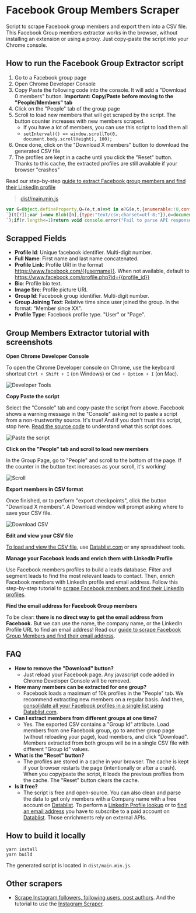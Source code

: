 # Facebook Group Members Scraper

Script to scrape Facebook group members and export them into a CSV file. This Facebook Group members extractor works in the browser, without installing an extension or using a proxy. Just copy-paste the script into your Chrome console.

## How to run the Facebook Group Extractor script

 1. Go to a Facebook group page
 1. Open Chrome Developer Console
 1. Copy Paste the following code into the console. It will add a "Download 0 members" button. **Important: Copy/Paste before moving to the "People/Members" tab**
 1. Click on the "People" tab of the group page
 1. Scroll to load new members that will get scraped by the script. The button counter increases with new members scraped.
    - If you have a lot of members, you can use this script to load them all
    - `setInterval(() => window.scrollTo(0, document.body.scrollHeight), 100);`
 1. Once done, click on the "Download X members" button to download the generated CSV file
 1. The profiles are kept in a cache until you click the "Reset" button. Thanks to this cache, the extracted profiles are still available if your browser "crashes"

 Read our step-by-step [guide to extract Facebook group members and find their LinkedIn profile](https://www.datablist.com/how-to/scrape-facebook-group-members-linkedin)

> [dist/main.min.js](dist/main.min.js)

```javascript
var G=Object.defineProperty,Q=(e,t,n)=>t in e?G(e,t,{enumerable:!0,configurable:!0,writable:!0,value:n}):e[t]=n,M=(e,t,n)=>(Q(e,"symbol"!=typeof t?t+"":t,n),n);function ee(e,t){for(var n="",r=0;r<t.length;r++)n+=function(e){for(var t="",n=0;n<e.length;n++){var r=null===e[n]||"u"<typeof e[n]?"":e[n].toString(),r=(r=e[n]instanceof Date?e[n].toLocaleString():r).replace(/"/g,'""');0<n&&(t+=","),t+=r=0<=r.search(/("|,|\n)/g)?'"'+r+'"':r}return t+`
`}(t[r]);var i=new Blob([n],{type:"text/csv;charset=utf-8;"}),o=document.createElement("a");void 0!==o.download&&(i=URL.createObjectURL(i),o.setAttribute("href",i),o.setAttribute("download",e),document.body.appendChild(o),o.click(),document.body.removeChild(o))}const _=(t,e)=>e.some(e=>t instanceof e);let P,j;function te(){return P=P||[IDBDatabase,IDBObjectStore,IDBIndex,IDBCursor,IDBTransaction]}function ne(){return j=j||[IDBCursor.prototype.advance,IDBCursor.prototype.continue,IDBCursor.prototype.continuePrimaryKey]}const D=new WeakMap,E=new WeakMap,b=new WeakMap;function re(o){var e=new Promise((e,t)=>{const n=()=>{o.removeEventListener("success",r),o.removeEventListener("error",i)},r=()=>{e(h(o.result)),n()},i=()=>{t(o.error),n()};o.addEventListener("success",r),o.addEventListener("error",i)});return b.set(e,o),e}function ie(o){var e;D.has(o)||(e=new Promise((e,t)=>{const n=()=>{o.removeEventListener("complete",r),o.removeEventListener("error",i),o.removeEventListener("abort",i)},r=()=>{e(),n()},i=()=>{t(o.error||new DOMException("AbortError","AbortError")),n()};o.addEventListener("complete",r),o.addEventListener("error",i),o.addEventListener("abort",i)}),D.set(o,e))}let C={get(e,t,n){if(e instanceof IDBTransaction){if("done"===t)return D.get(e);if("store"===t)return n.objectStoreNames[1]?void 0:n.objectStore(n.objectStoreNames[0])}return h(e[t])},set(e,t,n){return e[t]=n,!0},has(e,t){return e instanceof IDBTransaction&&("done"===t||"store"===t)||t in e}};function K(e){C=e(C)}function oe(t){return ne().includes(t)?function(...e){return t.apply(S(this),e),h(this.request)}:function(...e){return h(t.apply(S(this),e))}}function se(e){return"function"==typeof e?oe(e):(e instanceof IDBTransaction&&ie(e),_(e,te())?new Proxy(e,C):e)}function h(e){if(e instanceof IDBRequest)return re(e);if(E.has(e))return E.get(e);var t=se(e);return t!==e&&(E.set(e,t),b.set(t,e)),t}const S=e=>b.get(e);function ae(e,t,{blocked:n,upgrade:r,blocking:i,terminated:o}={}){const s=indexedDB.open(e,t),a=h(s);return r&&s.addEventListener("upgradeneeded",e=>{r(h(s.result),e.oldVersion,e.newVersion,h(s.transaction),e)}),n&&s.addEventListener("blocked",e=>n(e.oldVersion,e.newVersion,e)),a.then(e=>{o&&e.addEventListener("close",()=>o()),i&&e.addEventListener("versionchange",e=>i(e.oldVersion,e.newVersion,e))}).catch(()=>{}),a}const ce=["get","getKey","getAll","getAllKeys","count"],de=["put","add","delete","clear"],I=new Map;function R(e,t){if(e instanceof IDBDatabase&&!(t in e)&&"string"==typeof t){if(I.get(t))return I.get(t);const r=t.replace(/FromIndex$/,""),i=t!==r,o=de.includes(r);return r in(i?IDBIndex:IDBObjectStore).prototype&&(o||ce.includes(r))?(e=async function(e,...t){e=this.transaction(e,o?"readwrite":"readonly");let n=e.store;return i&&(n=n.index(t.shift())),(await Promise.all([n[r](...t),o&&e.done]))[0]},I.set(t,e),e):void 0}}K(r=>({...r,get:(e,t,n)=>R(e,t)||r.get(e,t,n),has:(e,t)=>!!R(e,t)||r.has(e,t)}));const le=["continue","continuePrimaryKey","advance"],V={},B=new WeakMap,U=new WeakMap,ue={get(e,t){if(!le.includes(t))return e[t];let n=V[t];return n=n||(V[t]=function(...e){B.set(this,U.get(this)[t](...e))})}};async function*fe(...e){let t=this;if(t=t instanceof IDBCursor?t:await t.openCursor(...e)){t=t;var n=new Proxy(t,ue);for(U.set(n,t),b.set(n,S(t));t;)yield n,t=await(B.get(n)||t.continue()),B.delete(n)}}function F(e,t){return t===Symbol.asyncIterator&&_(e,[IDBIndex,IDBObjectStore,IDBCursor])||"iterate"===t&&_(e,[IDBIndex,IDBObjectStore])}K(r=>({...r,get(e,t,n){return F(e,t)?fe:r.get(e,t,n)},has(e,t){return F(e,t)||r.has(e,t)}}));var H,f=function(e,s,a,d){return new(a=a||Promise)(function(n,t){function r(e){try{o(d.next(e))}catch(e){t(e)}}function i(e){try{o(d.throw(e))}catch(e){t(e)}}function o(e){var t;e.done?n(e.value):((t=e.value)instanceof a?t:new a(function(e){e(t)})).then(r,i)}o((d=d.apply(e,s||[])).next())})},he=function(e,t){var n={};for(i in e)Object.prototype.hasOwnProperty.call(e,i)&&t.indexOf(i)<0&&(n[i]=e[i]);if(null!=e&&"function"==typeof Object.getOwnPropertySymbols)for(var r=0,i=Object.getOwnPropertySymbols(e);r<i.length;r++)t.indexOf(i[r])<0&&Object.prototype.propertyIsEnumerable.call(e,i[r])&&(n[i[r]]=e[i[r]]);return n};class pe{constructor(e){this.name="scrape-storage",this.persistent=!0,this.data=new Map,null!=e&&e.name&&(this.name=e.name),null!=e&&e.persistent&&(this.persistent=e.persistent),this.initDB().then(()=>{}).catch(()=>{this.persistent=!1})}get storageKey(){return"storage-"+this.name}initDB(){return f(this,void 0,void 0,function*(){this.db=yield ae(this.storageKey,6,{upgrade(e,t,n,r){let i;if(t<5)try{e.deleteObjectStore("data")}catch{}(i=e.objectStoreNames.contains("data")?r.objectStore("data"):e.createObjectStore("data",{keyPath:"_id",autoIncrement:!0}))&&!i.indexNames.contains("_createdAt")&&i.createIndex("_createdAt","_createdAt"),i&&!i.indexNames.contains("_groupId")&&i.createIndex("_groupId","_groupId"),i&&!i.indexNames.contains("_pk")&&i.createIndex("_pk","_pk",{unique:!0})}})})}_dbGetElem(e,t){return f(this,void 0,void 0,function*(){if(this.persistent&&this.db)return yield(t=t||this.db.transaction("data","readonly")).store.index("_pk").get(e);throw new Error("DB doesnt exist")})}getElem(e){return f(this,void 0,void 0,function*(){if(this.persistent&&this.db)try{return yield this._dbGetElem(e)}catch(e){console.error(e)}else this.data.get(e)})}_dbSetElem(i,o,s=!1,a,d){return f(this,void 0,void 0,function*(){if(this.persistent&&this.db){let e=!1;const t=(d=d||this.db.transaction("data","readwrite")).store,n=yield t.index("_pk").get(i);if(n)s&&(yield t.put(Object.assign(Object.assign({},n),o)),e=!0);else{const r=Object.assign({_pk:i,_createdAt:new Date},o);a&&(r._groupId=a),yield t.put(r),e=!0}return e}throw new Error("DB doesnt exist")})}addElem(e,t,n=!1,r){return f(this,void 0,void 0,function*(){if(this.persistent&&this.db)try{return yield this._dbSetElem(e,t,n,r)}catch(e){console.error(e)}else this.data.set(e,t);return!0})}addElems(t,o=!1,s){return f(this,void 0,void 0,function*(){if(this.persistent&&this.db){const n=[],r=this.db.transaction("data","readwrite"),i=[];if(t.forEach(([e,t])=>{-1===i.indexOf(e)&&(i.push(e),n.push(this._dbSetElem(e,t,o,s,r)))}),0<n.length){n.push(r.done);const e=yield Promise.all(n);let t=0;return e.forEach(e=>{"boolean"==typeof e&&e&&(t+=1)}),t}return 0}return t.forEach(([e,t])=>{this.addElem(e,t)}),t.length})}deleteFromGroupId(n){return f(this,void 0,void 0,function*(){if(this.persistent&&this.db){let e=0,t=yield this.db.transaction("data","readwrite").store.index("_groupId").openCursor(IDBKeyRange.only(n));for(;t;)t.delete(),t=yield t.continue(),e+=1;return e}throw new Error("Not Implemented Error")})}clear(){return f(this,void 0,void 0,function*(){this.persistent&&this.db?yield this.db.clear("data"):this.data.clear()})}getCount(){return f(this,void 0,void 0,function*(){return this.persistent&&this.db?yield this.db.count("data"):this.data.size})}getAll(){return f(this,void 0,void 0,function*(){if(this.persistent&&this.db){const n=new Map,e=yield this.db.getAll("data");return e&&e.forEach(e=>{var t=e["_id"],e=he(e,["_id"]);n.set(t,e)}),n}return this.data})}toCsvData(){return f(this,void 0,void 0,function*(){const t=[];return t.push(this.headers),(yield this.getAll()).forEach(e=>{try{t.push(this.itemToRow(e))}catch(e){console.error(e)}}),t})}}const ye=["display: block;","padding: 0px 4px;","cursor: pointer;","text-align: center;"];function W(e){const t=document.createElement("div"),n=[...ye];return e&&n.push("flex-grow: 1;"),t.setAttribute("style",n.join("")),t}const ge=["margin-left: 4px;","margin-right: 4px;","border-left: 1px solid #2e2e2e;"];function X(){const e=document.createElement("div");return e.innerHTML="&nbsp;",e.setAttribute("style",ge.join("")),e}function g(e,t){var n,t=t||{};let r;const i=document.createElement("span");return(r=t.bold?(n=document.createElement("strong"),i.append(n),n):i).textContent=e,t.idAttribute&&r.setAttribute("id",t.idAttribute),i}const me=["position: fixed;","top: 0;","left: 0;","z-index: 10000;","width: 100%;","height: 100%;","pointer-events: none;"],be=["position: absolute;","bottom: 30px;","right: 30px;","width: auto;","pointer-events: auto;"],we=["align-items: center;","appearance: none;","background-color: #EEE;","border-radius: 4px;","border-width: 0;","box-shadow: rgba(45, 35, 66, 0.4) 0 2px 4px,rgba(45, 35, 66, 0.3) 0 7px 13px -3px,#D6D6E7 0 -3px 0 inset;","box-sizing: border-box;","color: #36395A;","display: flex;","font-family: monospace;","height: 38px;","justify-content: space-between;","line-height: 1;","list-style: none;","overflow: hidden;","padding-left: 16px;","padding-right: 16px;","position: relative;","text-align: left;","text-decoration: none;","user-select: none;","white-space: nowrap;","font-size: 18px;"];class ve{constructor(){this.ctas=[],this.canva=document.createElement("div"),this.canva.setAttribute("style",me.join("")),this.inner=document.createElement("div"),this.inner.setAttribute("style",be.join("")),this.canva.appendChild(this.inner),this.history=document.createElement("div"),this.inner.appendChild(this.history),this.container=document.createElement("div"),this.container.setAttribute("style",we.join("")),this.inner.appendChild(this.container)}makeItDraggable(){let t=0,n=0,r=0,i=0;const o=e=>{r=e.clientX-t,i=e.clientY-n,this.inner.style.right=window.innerWidth-r-this.inner.offsetWidth+"px",this.inner.style.bottom=window.innerHeight-i-this.inner.offsetHeight+"px"},e=(this.inner.addEventListener("mousedown",e=>{e.preventDefault(),t=e.clientX-this.inner.offsetLeft,n=e.clientY-this.inner.offsetTop,window.addEventListener("mousemove",o,!1)},!1),window.addEventListener("mouseup",()=>{window.removeEventListener("mousemove",o,!1)},!1),document.createElement("div"));e.style.cursor="move",e.innerHTML='<svg stroke="currentColor" fill="none" stroke-width="2" viewBox="0 0 24 24" stroke-linecap="round" stroke-linejoin="round" height="18px" width="18px" xmlns="http://www.w3.org/2000/svg"><polyline points="5 9 2 12 5 15"></polyline><polyline points="9 5 12 2 15 5"></polyline><polyline points="15 19 12 22 9 19"></polyline><polyline points="19 9 22 12 19 15"></polyline><line x1="2" y1="12" x2="22" y2="12"></line><line x1="12" y1="2" x2="12" y2="22"></line></svg>',this.addCta(X()),this.addCta(e)}render(){document.body.appendChild(this.canva)}addCta(e,t){"u"<typeof t?this.ctas.push(e):this.ctas.splice(t,0,e),this.container.innerHTML="",this.ctas.forEach(e=>{this.container.appendChild(e)})}}!function(e){e.ADD="add",e.LOG="log"}(H=H||{});class xe extends pe{constructor(){super(...arguments),M(this,"name","fb-scrape-storage")}get headers(){return["Profile Id","Full Name","Profile Link","Bio","ImageSrc","GroupId","Group Joining Text","Profile Type"]}itemToRow(e){return[e.profileId,e.fullName,e.profileLink,e.bio,e.imageSrc,e.groupId,e.groupJoiningText,e.profileType]}}const m=new xe,J="fb-group-scraper-number-tracker",Ee="groupMemberExport";async function A(){const e=document.getElementById(J);if(e){const t=await m.getCount();e.textContent=t.toString()}}const y=new ve;function Ie(){const e=W(),t=(e.appendChild(g("Download ")),e.appendChild(g("0",{bold:!0,idAttribute:J})),e.appendChild(g(" users")),e.addEventListener("click",async function(){var e=(new Date).toISOString(),t=await m.toCsvData();try{ee(Ee+`-${e}.csv`,t)}catch(e){console.error("Error while generating export"),console.log(e.stack)}}),y.addCta(e),y.addCta(X()),W());t.appendChild(g("Reset")),t.addEventListener("click",async function(){await m.clear(),await A()}),y.addCta(t),y.makeItDraggable(),y.render(),window.setTimeout(()=>{A()},1e3)}function _e(e){var t;let n;if(null!=(t=null==e?void 0:e.data)&&t.group)n=e.data.group;else{if("Group"!==(null==(t=null==(t=null==e?void 0:e.data)?void 0:t.node)?void 0:t.__typename))return;n=e.data.node}let r;if(null!=(t=null==n?void 0:n.new_members)&&t.edges)r=n.new_members.edges;else if(null!=(e=null==n?void 0:n.new_forum_members)&&e.edges)r=n.new_forum_members.edges;else{if(null==(t=null==n?void 0:n.search_results)||!t.edges)return;r=n.search_results.edges}const i=r.map(e=>{var t="GroupUserInvite"===e.node.__isEntity?e.node.invitee_profile:e.node;if(!t)return null;var{id:n,name:r,bio_text:i,url:o,profile_picture:s,__isProfile:a}=t,d=(null==(d=null==e?void 0:e.join_status_text)?void 0:d.text)||(null==(e=null==(d=null==e?void 0:e.membership)?void 0:d.join_status_text)?void 0:e.text),t=null==(e=t.group_membership)?void 0:e.associated_group.id;return{profileId:n,fullName:r,profileLink:o,bio:(null==i?void 0:i.text)||"",imageSrc:(null==s?void 0:s.uri)||"",groupId:t,groupJoiningText:d||"",profileType:a}}),o=[];i.forEach(e=>{e&&o.push([e.profileId,e])}),m.addElems(o).then(()=>{A()})}function De(e){let n=[];try{n.push(JSON.parse(e))}catch(t){var r=e.split(`
`);if(r.length<=1)return void console.error("Fail to parse API response",t);for(let e=0;e<r.length;e++){var i=r[e];try{n.push(JSON.parse(i))}catch{console.error("Fail to parse API response",t)}}}for(let e=0;e<n.length;e++)_e(n[e])}function Ce(){Ie();let e=XMLHttpRequest.prototype.send;XMLHttpRequest.prototype.send=function(){this.addEventListener("readystatechange",function(){this.responseURL.includes("/api/graphql/")&&4===this.readyState&&De(this.responseText)},!1),e.apply(this,arguments)}}Ce();
```


## Scrapped Fields

- **Profile Id**: Unique facebook identifier. Multi-digit number.
- **Full Name**: First name and last name concatenated.
- **Profile Link**: Profile URI in the format https://www.facebook.com/{{username}}. When not available, default to https://www.facebook.com/profile.php?id={{profile_id}}
- **Bio**: Profile bio text.
- **Image Src**: Profile picture URI.
- **Group Id**: Facebook group identifier. Multi-digit number.
- **Group Joining Text**: Relative time since user joined the group. In the format: "Member since XX".
- **Profile Type**: Facebook profile type. "User" or "Page".


## Group Members Extractor tutorial with screenshots

**Open Chrome Developer Console**

To open the Chrome Developer console on Chrome, use the keyboard shortcut `Ctrl + Shift + I` (on Windows) or `Cmd + Option + I` (on Mac).

![Developer Tools](statics/open-developer-tools.png)





**Copy Paste the script**

Select the "Console" tab and copy-paste the script from above. Facebook shows a warning message in the "Console" asking not to  paste a script from a non-trustworthy source. It's true! And if you don't trust this script, stop here. [Read the source code](src/main.ts) to understand what this script does.

![Paste the script](statics/copy-paster-script.png)





**Click on the "People" tab and scroll to load new members**

In the Group Page, go to "People" and scroll to the bottom of the page. If the counter in the button text increases as your scroll, it's working!

![Scroll](statics/facebook-group-members-download-v2.png)



**Export members in CSV format**

Once finished, or to perform "export checkpoints", click the button "Download X members". A Download window will prompt asking where to save your CSV file.

![Download CSV](statics/export-members-to-csv.png)





**Edit and view your CSV file**

[To load and view the CSV file](https://www.datablist.com/csv-editor), use [Datablist.com](https://www.datablist.com/) or any spreadsheet tools.


**Manage your Facebook leads and enrich them with LinkedIn Profile**

Use Facebook members profiles to build a leads database. Filter and segment leads to find the most relevant leads to contact. Then, enrich Facebook members with LinkedIn profile and email address.
Follow this step-by-step tutorial to [scrape Facebook members and find their LinkedIn profiles](https://www.datablist.com/how-to/scrape-facebook-group-members-linkedin).

**Find the email address for Facebook Group members**

To be clear: **there is no direct way to get the email address from Facebook.**
But we can use the name, the company name, or the LinkedIn Profile URL to find an email address! Read our [guide to scrape Facebook Group Members and find their email address](https://www.datablist.com/how-to/scrape-facebook-group-members-linkedin#step-4-find-email-addresses-for-facebook-group-members).


## FAQ

- **How to remove the "Download" button?**
    - Just reload your Facebook page. Any javascript code added in Chrome Developer Console will be removed.
- **How many members can be extracted for one group?**
    - Facebook loads a maximum of 10k profiles in the "People" tab. We recommend extracting new members on a regular basis. And then, [consolidate all your Facebook profiles in a single list using Datablist.com](https://www.datablist.com/how-to/scrape-facebook-group-members-linkedin).
- **Can I extract members from different groups at one time?**
    - Yes. The exported CSV contains a "Group Id" attribute. Load members from one Facebook group, go to another group page (without reloading your page), load members, and click "Download". Members extracted from both groups will be in a single CSV file with different "Group Id" values.
- **What is the "Reset" button?**
    - The profiles are stored in a cache in your browser. The cache is kept if your browser restarts the page (intentionally or after a crash). When you copy/paste the script, it loads the previous profiles from the cache. The "Reset" button clears the cache.
- **Is it free?**
    - The script is free and open-source. You can also clean and parse the data to get only members with a Company name with a free account on [Datablist](https://www.datablist.com). To perform a [LinkedIn Profile lookup](https://www.datablist.com/enrichments/linkedin-finder-from-name) or to [find an email address](https://www.datablist.com/enrichments/email-finder) you have to subscribe to a paid account on [Datablist](https://www.datablist.com). Those enrichments rely on external APIs. 

## How to build it locally

```
yarn install
yarn build
```


The generated script is located in `dist/main.min.js`.

## Other scrapers

- [Scrape Instagram followers, following users, post authors](https://github.com/floriandiud/instagram-users-scraper). And the tutorial to use the [Instagram Scraper](https://www.datablist.com/how-to/scrape-instagram-users-free-followers-followings-authors).

